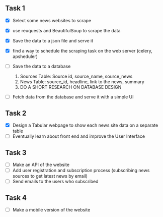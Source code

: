 ## Task 1
- [x] Select some news websites to scrape
- [x] use reuquests and BeautifulSoup to scrape the data
- [x] Save the data to a json file and serve it
- [x] find a way to schedule the scraping task on the web server (celery, apsheduler)

- [ ] Save the data to a database 
    1. Sources Table: Source id, source_name, source_news
    2. News Table: source_id, headline, link to the news, summary
    3. DO A SHORT RESEARCH ON DATABASE DESIGN
- [ ] Fetch data from the database and serve it with a simple UI


## Task 2
- [x] Design a Tabular webpage to show each news site data on a separate table
- [ ] Eventually learn about front end and improve the User Interface

## Task 3
- [ ] Make an API of the website
- [ ] Add user registration and subscription process (subscribing news sources to get latest news by email)
- [ ] Send emails to the users who subscribed

## Task 4
- [ ] Make a mobile version of the website

